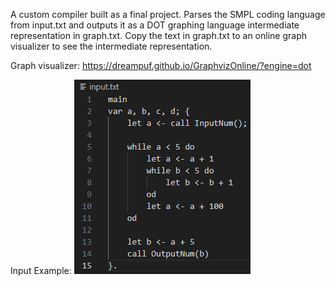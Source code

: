 A custom compiler built as a final project. Parses the SMPL coding language from input.txt and outputs it as a DOT graphing language intermediate representation in graph.txt. Copy the text in graph.txt to an online graph visualizer to see the intermediate representation.

Graph visualizer: https://dreampuf.github.io/GraphvizOnline/?engine=dot

Input Example: ![alt text](https://github.com/Bettygeuse/Compiler_Project/blob/main/input_example.png "Input Example")
